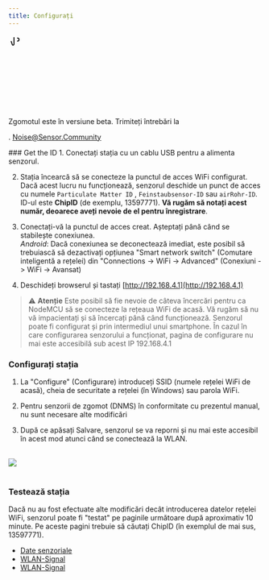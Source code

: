 ```yaml
---
title: Configurați
---
```


  <div class="max-w-screen-xl mx-auto pb-5">
      <div class="p-2 rounded-lg bg-indigo-100 shadow-lg sm:p-3">
      <div class="flex items-centru">
            <span class="p-2 rounded-lg bg-indigo-500">
              <svg class="h-8 w-8 text-white" fill="none" viewBox="0 0 0 24 24" stroke="currentColor">
                <path stroke-linecap="round" stroke-linejoin="round" stroke-width="2" d="M11 5.882V19.24a1.76 1.76 0 01-3.417.592l-2.147-6.15M18 13a3 3 0 100-6M5. 436 13.683A4.001 4.001 0 017 6h1.832c4.1 0 7.625-1.234 9.168-3v14c-1.543-1.766-5.067-3-9.168-3H7a3.988 3.988 0 01-1.564-.317z" >
              <svg>
            <span>
        <div class="flex flex-wrap">
          <div class="flex-wrap flex">
            <p class="pt-1 text-indigo-700 font-medium">
                Zgomotul este în versiune beta. Trimiteți întrebări la<p>.
          <a href="mailto:Noise@Sensor.Community" class="ml-1 font-medium underline text-white hover:text-yellow-600">
                  Noise@Sensor.Community<a>
          <div>
           <div>
      <div>
    <div>
  <div>
  <div>
### Get the ID
1. Conectați stația cu un cablu USB pentru a alimenta senzorul.

2. Stația încearcă să se conecteze la punctul de acces WiFi configurat. Dacă acest lucru nu funcționează, senzorul deschide un punct de acces cu numele `Particulate Matter ID` , `Feinstaubsensor-ID` sau `airRohr-ID`. ID-ul este **ChipID** (de exemplu, 13597771). **Vă rugăm să notați acest număr, deoarece aveți nevoie de el pentru înregistrare**.

3. Conectați-vă la punctul de acces creat. Așteptați până când se stabilește conexiunea.<br>*Android*: Dacă conexiunea se deconectează imediat, este posibil să trebuiască să dezactivați opțiunea "Smart network switch" (Comutare inteligentă a rețelei) din "Connections -> WiFi -> Advanced" (Conexiuni -> WiFi -> Avansat)

4. Deschideți browserul și tastați [http://192.168.4.1](http://192.168.4.1)

> ⚠️ **Atenție** Este posibil să fie nevoie de câteva încercări pentru ca NodeMCU să se conecteze la rețeaua WiFi de acasă. Vă rugăm să nu vă impacientați și să încercați până când funcționează. Senzorul poate fi configurat și prin intermediul unui smartphone. În cazul în care configurarea senzorului a funcționat, pagina de configurare nu mai este accesibilă sub acest IP 192.168.4.1

### Configurați stația
1. La "Configure" (Configurare) introduceți SSID (numele rețelei WiFi de acasă), cheia de securitate a rețelei (în Windows) sau parola WiFi.

2. Pentru senzorii de zgomot (DNMS) în conformitate cu prezentul manual, nu sunt necesare alte modificări

3. După ce apăsați Salvare, senzorul se va reporni și nu mai este accesibil în acest mod atunci când se conectează la WLAN.

<br>

<img src="../docs/airrohr_config_initial.jpg" loading="lazy"/>
<br>
<br>

### Testează stația
Dacă nu au fost efectuate alte modificări decât introducerea datelor rețelei WiFi, senzorul poate fi "testat" pe paginile următoare după aproximativ 10 minute. Pe aceste pagini trebuie să căutați ChipID (în exemplul de mai sus, 13597771).

 * [Date senzoriale](www.madavi.de/sensor/graph.php)
 * [WLAN-Signal](www.madavi.de/sensor/signal.php)
 * [WLAN-Signal](www.madavi.de/sensor/signal.php)



